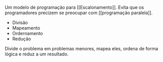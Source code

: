 Um modelo de programação para [[Escalonamento]]. Evita que os programadores precizem se preocupar com [[programação paralela]].

* Divisão
* Mapeamento
* Ordernamento
* Redução

Divide o problema em problemas menores, mapea eles, ordena de forma lógica e reduz a um resultado.
